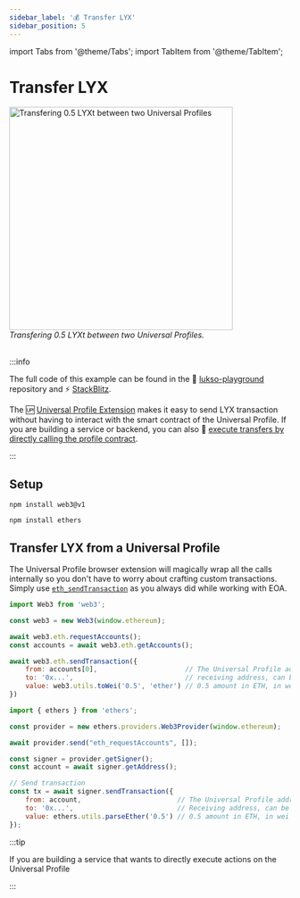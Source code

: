 ```yaml
---
sidebar_label: '💰 Transfer LYX'
sidebar_position: 5
---
```


import Tabs from '@theme/Tabs';
import TabItem from '@theme/TabItem';

# Transfer LYX

<div style={{textAlign: 'center', color: 'grey'}}>
  <img
    src={require('./img/transfer-lyx.png').default}
    alt="Transfering 0.5 LYXt between two Universal Profiles"
    width="400"
  />
<br/>
<i>Transfering 0.5 LYXt between two Universal Profiles.</i>
<br /><br />
</div>

:::info

The full code of this example can be found in the 👾 [lukso-playground](https://github.com/lukso-network/lukso-playground/tree/main/transfer-lyx) repository and ⚡️ [StackBlitz](https://stackblitz.com/github/lukso-network/lukso-playground?file=transfer-lyx%2Fregular-transaction.js).

The 🆙 [Universal Profile Extension](https://chrome.google.com/webstore/detail/universal-profiles/abpickdkkbnbcoepogfhkhennhfhehfn) makes it easy to send LYX transaction without having to interact with the smart contract of the Universal Profile. If you are building a service or backend, you can also 👾 [execute transfers by directly calling the profile contract](https://github.com/lukso-network/lukso-playground/blob/main/transfer-lyx/backend-transaction.js).

:::

## Setup

<Tabs>
  
  <TabItem value="web3js" label="web3.js">

```shell
npm install web3@v1
```

  </TabItem>

  <TabItem value="ethersjs" label="ethers.js">

```shell
npm install ethers
```

  </TabItem>

</Tabs>

## Transfer LYX from a Universal Profile

The Universal Profile browser extension will magically wrap all the calls internally so you don't have to worry about crafting custom transactions. Simply use [`eth_sendTransaction`](https://ethereum.org/en/developers/docs/apis/json-rpc/#eth_sendtransaction) as you always did while working with EOA.

<Tabs>
  
  <TabItem value="web3js" label="web3.js">

<!-- prettier-ignore-start -->

```js
import Web3 from 'web3';

const web3 = new Web3(window.ethereum);

await web3.eth.requestAccounts();
const accounts = await web3.eth.getAccounts();

await web3.eth.sendTransaction({
    from: accounts[0],                      // The Universal Profile address
    to: '0x...',                            // receiving address, can be a UP or EOA
    value: web3.utils.toWei('0.5', 'ether') // 0.5 amount in ETH, in wei unit
})
```
<!-- prettier-ignore-end -->
  </TabItem>

  <TabItem value="ethersjs" label="ethers.js">

<!-- prettier-ignore-start -->

```js
import { ethers } from 'ethers';

const provider = new ethers.providers.Web3Provider(window.ethereum);

await provider.send("eth_requestAccounts", []);

const signer = provider.getSigner();
const account = await signer.getAddress();

// Send transaction
const tx = await signer.sendTransaction({
    from: account,                        // The Universal Profile address
    to: '0x...',                          // Receiving address, can be a UP or EOA
    value: ethers.utils.parseEther('0.5') // 0.5 amount in ETH, in wei unit
});
```
<!-- prettier-ignore-end -->

  </TabItem>

</Tabs>

:::tip

If you are building a service that wants to directly execute actions on the Universal Profile

:::
